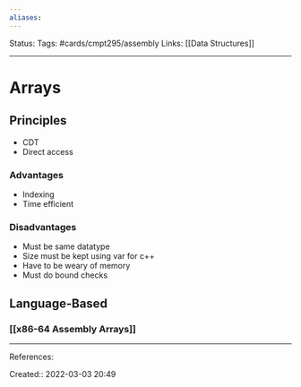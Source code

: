 ```yaml
---
aliases:
---
```

Status:
Tags: #cards/cmpt295/assembly 
Links: [[Data Structures]]
___

# Arrays

## Principles
- CDT
- Direct access
### Advantages
- Indexing
- Time efficient

### Disadvantages
- Must be same datatype
- Size must be kept using var for c++
- Have to be weary of memory
- Must do bound checks
## Language-Based

### [[x86-64 Assembly Arrays]]
___
References:

Created:: 2022-03-03 20:49